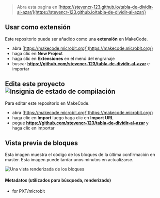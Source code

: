 
> Abra esta pagina en [https://stevencr-123.github.io/tabla-de-dividir-al-azar/](https://stevencr-123.github.io/tabla-de-dividir-al-azar/)

## Usar como extensión

Este repositorio puede ser añadido como una **extensión** en MakeCode.

* abra [https://makecode.microbit.org/](https://makecode.microbit.org/)
* haga clic en **New Project**
* haga clic en **Extensiones** en el menú del engranaje
* buscar **https://github.com/stevencr-123/tabla-de-dividir-al-azar** e importar

## Edita este proyecto ![Insignia de estado de compilación](https://github.com/stevencr-123/tabla-de-dividir-al-azar/workflows/MakeCode/badge.svg)

Para editar este repositorio en MakeCode.

* abra [https://makecode.microbit.org/](https://makecode.microbit.org/)
* haga clic en **Import** luego haga clic en **Import URL**
* pegue **https://github.com/stevencr-123/tabla-de-dividir-al-azar** y haga clic en importar

## Vista previa de bloques

Esta imagen muestra el código de los bloques de la última confirmación en master.
Esta imagen puede tardar unos minutos en actualizarse.

![Una vista renderizada de los bloques](https://github.com/stevencr-123/tabla-de-dividir-al-azar/raw/master/.github/makecode/blocks.png)

#### Metadatos (utilizados para búsqueda, renderizado)

* for PXT/microbit
<script src="https://makecode.com/gh-pages-embed.js"></script><script>makeCodeRender("{{ site.makecode.home_url }}", "{{ site.github.owner_name }}/{{ site.github.repository_name }}");</script>

